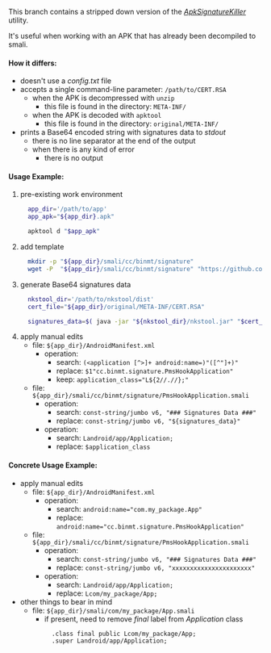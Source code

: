 This branch contains a stripped down version of the [_ApkSignatureKiller_](https://github.com/L-JINBIN/ApkSignatureKiller) utility.

It's useful when working with an APK that has already been decompiled to smali.

#### How it differs:

* doesn't use a _config.txt_ file
* accepts a single command-line parameter: `/path/to/CERT.RSA`
  - when the APK is decompressed with `unzip`
    * this file is found in the directory: `META-INF/`
  - when the APK is decoded with `apktool`
    * this file is found in the directory: `original/META-INF/`
* prints a Base64 encoded string with signatures data to _stdout_
  - there is no line separator at the end of the output
  - when there is any kind of error
    * there is no output

#### Usage Example:

1. pre-existing work environment
   ```bash
     app_dir='/path/to/app'
     app_apk="${app_dir}.apk"

     apktool d "$app_apk"
   ```
2. add template
   ```bash
     mkdir -p "${app_dir}/smali/cc/binmt/signature"
     wget -P  "${app_dir}/smali/cc/binmt/signature" "https://github.com/warren-bank/fork-java-ApkSignatureKiller/raw/master/src/cc/binmt/signature/PmsHookApplication.smali"
   ```
3. generate Base64 signatures data
   ```bash
     nkstool_dir='/path/to/nkstool/dist'
     cert_file="${app_dir}/original/META-INF/CERT.RSA"

     signatures_data=$( java -jar "${nkstool_dir}/nkstool.jar" "$cert_file" )
   ```
4. apply manual edits
   - file: `${app_dir}/AndroidManifest.xml`
     * operation:
       - search: `(<application [^>]+ android:name=)"([^"]+)"`
       - replace: `$1"cc.binmt.signature.PmsHookApplication"`
       - keep: `application_class="L${2//.//};"`
   - file: `${app_dir}/smali/cc/binmt/signature/PmsHookApplication.smali`
     * operation:
       - search: `const-string/jumbo v6, "### Signatures Data ###"`
       - replace: `const-string/jumbo v6, "${signatures_data}"`
     * operation:
       - search: `Landroid/app/Application;`
       - replace: `$application_class`

#### Concrete Usage Example:

* apply manual edits
  - file: `${app_dir}/AndroidManifest.xml`
    * operation:
      - search: `android:name="com.my_package.App"`
      - replace: `android:name="cc.binmt.signature.PmsHookApplication"`
  - file: `${app_dir}/smali/cc/binmt/signature/PmsHookApplication.smali`
    * operation:
      - search: `const-string/jumbo v6, "### Signatures Data ###"`
      - replace: `const-string/jumbo v6, "xxxxxxxxxxxxxxxxxxxxxx"`
    * operation:
      - search: `Landroid/app/Application;`
      - replace: `Lcom/my_package/App;`
* other things to bear in mind
  - file: `${app_dir}/smali/com/my_package/App.smali`
    * if present, need to remove _final_ label from _Application_ class
      ```text
        .class final public Lcom/my_package/App;
        .super Landroid/app/Application;
      ```
